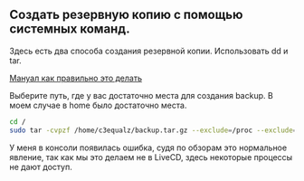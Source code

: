## Создать резервную копию c помощью системных команд.

Здесь есть два способа создания резервной копии. Использовать dd и tar.

[Мануал как правильно это делать](https://askubuntu.com/questions/524418/how-would-i-use-tar-for-full-backup-and-restore-with-system-on-ssd-and-home-on-h)

Выберите путь, где у вас достаточно места для создания backup. В моем случае в home было достаточно места. 

```bash
cd /
sudo tar -cvpzf /home/c3equalz/backup.tar.gz --exclude=/proc --exclude=/dev --exclude=/sys --exclude=/tmp --exclude=/mnt --exclude=/media --exclude=/lost+found --exclude=/home/c3equalz/backup.tar.gz /
```

У меня в консоли появилась ошибка, судя по обзорам это нормальное явление, так как мы это делаем не в LiveCD, здесь некоторые процессы не дают доступ. 